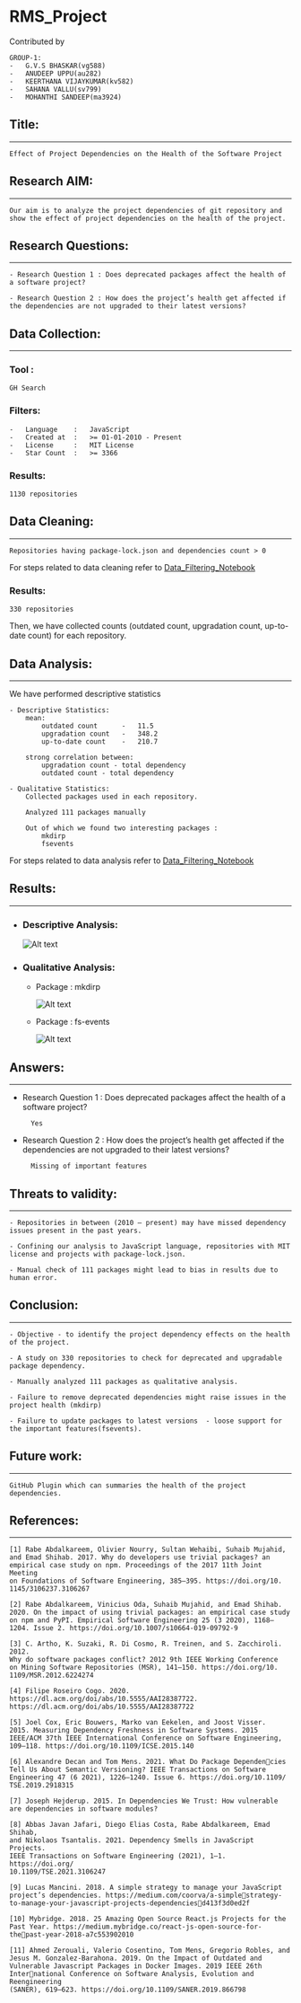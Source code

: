 # RMS_Project

Contributed by

    GROUP-1:
    -   G.V.S BHASKAR(vg588)
    -   ANUDEEP UPPU(au282)
    -   KEERTHANA VIJAYKUMAR(kv582)
    -   SAHANA VALLU(sv799)
    -   MOHANTHI SANDEEP(ma3924)

## Title:
---
    Effect of Project Dependencies on the Health of the Software Project

## Research AIM:
---
    Our aim is to analyze the project dependencies of git repository and show the effect of project dependencies on the health of the project. 

## Research Questions:
---
    - Research Question 1 : Does deprecated packages affect the health of a software project?​

    - Research Question 2 : How does the project’s health get affected if the dependencies are not upgraded to their latest versions?

## Data Collection:
---

### Tool : 
    GH Search

### Filters:
    -   Language    :   JavaScript
    -   Created at  :   >= 01-01-2010 - Present
    -   License     :   MIT License
    -   Star Count  :   >= 3366

### Results:
    1130 repositories

## Data Cleaning:
---
    Repositories having package-lock.json and dependencies count > 0

For steps related to data cleaning refer to [Data_Filtering_Notebook](./Research_Method/Data_Filtering.ipynb)

### Results:
    330 repositories

Then, we have collected counts (outdated count, upgradation count, up-to-date count) for each repository.

## Data Analysis:
---
We have performed descriptive statistics

    - Descriptive Statistics:
        mean:
            outdated count	    -   11.5
            upgradation count	-   348.2
            up-to-date count	-   210.7
        
        strong correlation between:
            upgradation count - total dependency​
            outdated count - total dependency

    - Qualitative Statistics:
        Collected packages used in each repository.​
        
        Analyzed 111 packages manually​

        Out of which we found two interesting packages :​
            mkdirp
            fsevents​

For steps related to data analysis refer to [Data_Filtering_Notebook](./Research_Method/Data_Analysis.ipynb)

## Results:
---
- ### Descriptive Analysis:

    ![Alt text](./Images/box_plot.png)

- ### Qualitative Analysis:
    - Package   : mkdirp

        ![Alt text](./Images/mkdirp.png)

    - Package   : fs-events
        
        ![Alt text](./Images/fs-events.png)
    
## Answers:
---
- Research Question 1 : Does deprecated packages affect the health of a software project?​
    
        Yes

- Research Question 2 : How does the project’s health get affected if the dependencies are not upgraded to their latest versions?​

        Missing of important features​

## Threats to validity:
---

    - Repositories in between (2010 – present) may have missed dependency issues present in the past years.​

    - Confining our analysis to JavaScript language, repositories with MIT license​ and projects with package-lock.json.​

    - Manual check of 111 packages might lead to bias in results due to human error.​

## Conclusion:
---
    - Objective - to identify the project dependency effects on the health of the project.​

    - A study on 330 repositories to check for deprecated and upgradable package dependency.​

    - Manually analyzed 111 packages as qualitative analysis.​

    - Failure to remove deprecated dependencies might raise issues in the project health (mkdirp)​

    - Failure to update packages to latest versions  - loose support for the important features(fsevents).​

## Future work: 
---
    GitHub Plugin​ which can summaries the health of the project dependencies.

## References:
---
    [1] Rabe Abdalkareem, Olivier Nourry, Sultan Wehaibi, Suhaib Mujahid,
    and Emad Shihab. 2017. Why do developers use trivial packages? an
    empirical case study on npm. Proceedings of the 2017 11th Joint Meeting
    on Foundations of Software Engineering, 385–395. https://doi.org/10.
    1145/3106237.3106267

    [2] Rabe Abdalkareem, Vinicius Oda, Suhaib Mujahid, and Emad Shihab.
    2020. On the impact of using trivial packages: an empirical case study
    on npm and PyPI. Empirical Software Engineering 25 (3 2020), 1168–
    1204. Issue 2. https://doi.org/10.1007/s10664-019-09792-9

    [3] C. Artho, K. Suzaki, R. Di Cosmo, R. Treinen, and S. Zacchiroli. 2012.
    Why do software packages conflict? 2012 9th IEEE Working Conference
    on Mining Software Repositories (MSR), 141–150. https://doi.org/10.
    1109/MSR.2012.6224274

    [4] Filipe Roseiro Cogo. 2020. https://dl.acm.org/doi/abs/10.5555/AAI28387722.
    https://dl.acm.org/doi/abs/10.5555/AAI28387722

    [5] Joel Cox, Eric Bouwers, Marko van Eekelen, and Joost Visser.
    2015. Measuring Dependency Freshness in Software Systems. 2015
    IEEE/ACM 37th IEEE International Conference on Software Engineering,
    109–118. https://doi.org/10.1109/ICSE.2015.140

    [6] Alexandre Decan and Tom Mens. 2021. What Do Package Dependencies Tell Us About Semantic Versioning? IEEE Transactions on Software
    Engineering 47 (6 2021), 1226–1240. Issue 6. https://doi.org/10.1109/
    TSE.2019.2918315

    [7] Joseph Hejderup. 2015. In Dependencies We Trust: How vulnerable
    are dependencies in software modules?

    [8] Abbas Javan Jafari, Diego Elias Costa, Rabe Abdalkareem, Emad Shihab,
    and Nikolaos Tsantalis. 2021. Dependency Smells in JavaScript Projects.
    IEEE Transactions on Software Engineering (2021), 1–1. https://doi.org/
    10.1109/TSE.2021.3106247

    [9] Lucas Mancini. 2018. A simple strategy to manage your JavaScript
    project’s dependencies. https://medium.com/coorva/a-simplestrategy-to-manage-your-javascript-projects-dependenciesd413f3d0ed2f

    [10] Mybridge. 2018. 25 Amazing Open Source React.js Projects for the
    Past Year. https://medium.mybridge.co/react-js-open-source-for-thepast-year-2018-a7c553902010

    [11] Ahmed Zerouali, Valerio Cosentino, Tom Mens, Gregorio Robles, and
    Jesus M. Gonzalez-Barahona. 2019. On the Impact of Outdated and
    Vulnerable Javascript Packages in Docker Images. 2019 IEEE 26th International Conference on Software Analysis, Evolution and Reengineering
    (SANER), 619–623. https://doi.org/10.1109/SANER.2019.866798